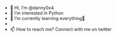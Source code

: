 - 👋 Hi, I’m @danny0x4
- 👀 I’m interested in Python
- 🌱 I’m currently learning everything🤣
- 
- 📫 How to reach me? Connect with me on twitter

<!---
danny0x4/danny0x4 is a ✨ special ✨ repository because its `README.md` (this file) appears on your GitHub profile.
You can click the Preview link to take a look at your changes.
--->

